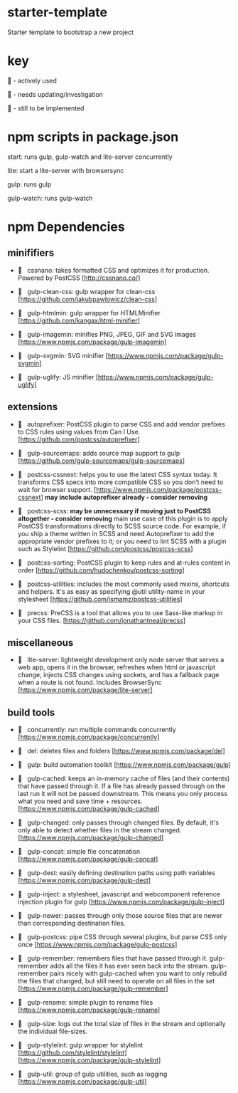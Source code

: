 # starter-template
Starter template to bootstrap a new project

# key
&#x1F535; - actively used

&#x1F534; - needs updating/investigation

&#x1F536; - still to be implemented 

# npm scripts in package.json

start: runs gulp, gulp-watch and lite-server concurrently

lite: start a lite-server with browsersync

gulp: runs gulp

gulp-watch: runs gulp-watch

# npm Dependencies 

## minififiers 

* &#x1F535; &nbsp; cssnano: takes formatted CSS and optimizes it for production. Powered by PostCSS [http://cssnano.co/]

* &#x1F534; &nbsp; gulp-clean-css: gulp wrapper for clean-css [https://github.com/jakubpawlowicz/clean-css]

* &#x1F535; &nbsp; gulp-htmlmin: gulp wrapper for HTMLMinifier [https://github.com/kangax/html-minifier]

* &#x1F536; &nbsp; gulp-imagemin: minifies PNG, JPEG, GIF and SVG images [https://www.npmjs.com/package/gulp-imagemin]

* &#x1F536; &nbsp; gulp-svgmin: SVG minifier [https://www.npmjs.com/package/gulp-svgmin]

* &#x1F535; &nbsp; gulp-uglify: JS minifier [https://www.npmjs.com/package/gulp-uglify]

## extensions
* &#x1F536; &nbsp; autoprefixer: PostCSS plugin to parse CSS and add vendor prefixes to CSS rules using values from Can I Use. [https://github.com/postcss/autoprefixer]

* &#x1F536; &nbsp; gulp-sourcemaps: adds source map support to gulp [https://github.com/gulp-sourcemaps/gulp-sourcemaps]

* &#x1F536; &nbsp; postcss-cssnext: helps you to use the latest CSS syntax today. It transforms CSS specs into more compatible CSS so you don’t need to wait for browser support. [https://www.npmjs.com/package/postcss-cssnext] **may include autoprefixer already - consider removing**

* &#x1F534; &nbsp; postcss-scss: **may be unnecessary if moving just to PostCSS altogether - consider removing** main use case of this plugin is to apply PostCSS transformations directly to SCSS source code. For example, if you ship a theme written in SCSS and need Autoprefixer to add the appropriate vendor prefixes to it; or you need to lint SCSS with a plugin such as Stylelint [https://github.com/postcss/postcss-scss] 

* &#x1F536; &nbsp; postcss-sorting: PostCSS plugin to keep rules and at-rules content in order [https://github.com/hudochenkov/postcss-sorting]

* &#x1F536; &nbsp; postcss-utilities: includes the most commonly used mixins, shortcuts and helpers. It's as easy as specifying @util utility-name in your stylesheet [https://github.com/ismamz/postcss-utilities] 

* &#x1F536; &nbsp; precss: PreCSS is a tool that allows you to use Sass-like markup in your CSS files. [https://github.com/jonathantneal/precss]

## miscellaneous 

* &#x1F535; &nbsp; lite-server: lightweight development only node server that serves a web app, opens it in the browser, refreshes when html or javascript change, injects CSS changes using sockets, and has a fallback page when a route is not found. Includes BrowserSync [https://www.npmjs.com/package/lite-server]

## build tools

* &#x1F535; &nbsp; concurrently: run multiple commands concurrently [https://www.npmjs.com/package/concurrently]

* &#x1F536; &nbsp; del: deletes files and folders [https://www.npmjs.com/package/del]

* &#x1F535; &nbsp; gulp: build automation toolkit [https://www.npmjs.com/package/gulp]

* &#x1F536; &nbsp; gulp-cached: keeps an in-memory cache of files (and their contents) that have passed through it. If a file has already passed through on the last run it will not be passed downstream. This means you only process what you need and save time + resources. [https://www.npmjs.com/package/gulp-cached]

* &#x1F536; &nbsp; gulp-changed: only passes through changed files. By default, it's only able to detect whether files in the stream changed. [https://www.npmjs.com/package/gulp-changed]

* &#x1F535; &nbsp; gulp-concat: simple file concatenation [https://www.npmjs.com/package/gulp-concat]

* &#x1F535; &nbsp; gulp-dest: easily defining destination paths using path variables [https://www.npmjs.com/package/gulp-dest]

* &#x1F535; &nbsp; gulp-inject: a stylesheet, javascript and webcomponent reference injection plugin for gulp [https://www.npmjs.com/package/gulp-inject]

* &#x1F536; &nbsp; gulp-newer: passes through only those source files that are newer than corresponding destination files.

* &#x1F536; &nbsp; gulp-postcss: pipe CSS through several plugins, but parse CSS only once [https://www.npmjs.com/package/gulp-postcss]

* &#x1F536; &nbsp; gulp-remember: remembers files that have passed through it. gulp-remember adds all the files it has ever seen back into the stream. gulp-remember pairs nicely with gulp-cached when you want to only rebuild the files that changed, but still need to operate on all files in the set [https://www.npmjs.com/package/gulp-remember]

* &#x1F536; &nbsp; gulp-rename: simple plugin to rename files [https://www.npmjs.com/package/gulp-rename]

* &#x1F535; &nbsp; gulp-size: logs out the total size of files in the stream and optionally the individual file-sizes.

* &#x1F536; &nbsp; gulp-stylelint: gulp wrapper for stylelint [https://github.com/stylelint/stylelint] [https://www.npmjs.com/package/gulp-stylelint]

* &#x1F534; &nbsp; gulp-util: group of gulp utilities, such as logging [https://www.npmjs.com/package/gulp-util]

